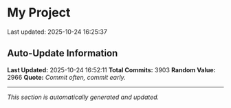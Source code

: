 # My Project


Last updated: 2025-10-24 16:25:37






































































































































































































































































































































































































































































































































































































































































































































































































































































































































































































































































































































































































































































































































































































































































































































































































































































































































































































































































































































































































































































































































































































































































































































































































































































































































































































































































































































































































































































































































































































































































































































































































































































































































































































































































































































































































































































































































































































































































































































































































































































































































































































































































































































































































































































## Auto-Update Information

**Last Updated:** 2025-10-24 16:52:11
**Total Commits:** 3903
**Random Value:** 2966
**Quote:** _Commit often, commit early._

---
_This section is automatically generated and updated._